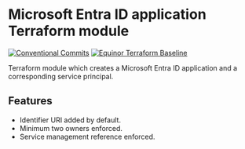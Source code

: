 # Microsoft Entra ID application Terraform module

[![Conventional Commits](https://img.shields.io/badge/Conventional%20Commits-1.0.0-yellow.svg)](https://conventionalcommits.org)
[![Equinor Terraform Baseline](https://img.shields.io/badge/Equinor%20Terraform%20Baseline-1.0.0-blueviolet)](https://github.com/equinor/terraform-baseline)

Terraform module which creates a Microsoft Entra ID application and a corresponding service principal.

## Features

- Identifier URI added by default.
- Minimum two owners enforced.
- Service management reference enforced.
